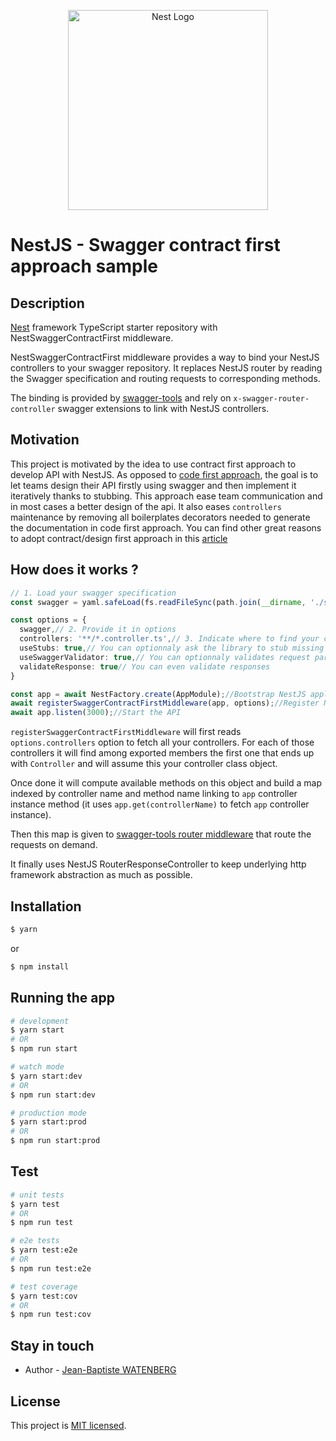 <p align="center">
  <a href="http://nestjs.com/" target="blank"><img src="https://nestjs.com/img/logo_text.svg" width="320" alt="Nest Logo" /></a>
</p>
  
# NestJS - Swagger contract first approach sample

## Description

[Nest](https://github.com/nestjs/nest) framework TypeScript starter repository with NestSwaggerContractFirst middleware.

NestSwaggerContractFirst middleware provides a way to bind your NestJS controllers to your swagger repository. It replaces NestJS 
router by reading the Swagger specification and routing requests to corresponding methods.

The binding is provided by [swagger-tools](https://github.com/apigee-127/swagger-tools) and rely on `x-swagger-router-controller` 
swagger extensions to link with NestJS controllers.

## Motivation

This project is motivated by the idea to use contract first approach to develop API with NestJS.
As opposed to [code first approach](https://docs.nestjs.com/recipes/swagger), the goal is to let teams design their API firstly using 
swagger and then implement it iteratively thanks to stubbing. This approach ease team communication and in most cases a better design
 of the api. It also eases `controllers` maintenance by removing all boilerplates decorators needed to generate the documentation in
  code first approach. You can find other great reasons to adopt contract/design first approach in this [article](https://swagger.io/blog/api-design/design-first-or-code-first-api-development/)

## How does it works ?

```typescript
// 1. Load your swagger specification
const swagger = yaml.safeLoad(fs.readFileSync(path.join(__dirname, './swagger/swagger.yaml'), 'utf8'));

const options = {
  swagger,// 2. Provide it in options
  controllers: '**/*.controller.ts',// 3. Indicate where to find your controller classes
  useStubs: true,// You can optionnaly ask the library to stub missing controllers (usefull if some routes defined in your swagger specification are not yet implemented)
  useSwaggerValidator: true,// You can optionnaly validates request parameters against specification to handle bad request with ease
  validateResponse: true// You can even validate responses 
}

const app = await NestFactory.create(AppModule);//Bootstrap NestJS application
await registerSwaggerContractFirstMiddleware(app, options);//Register NestSwaggerContractFirst middlewares
await app.listen(3000);//Start the API
```

`registerSwaggerContractFirstMiddleware` will first reads `options.controllers` option to fetch all your controllers.
For each of those controllers it will find among exported members the first one that ends up with `Controller` and will assume this your controller class object.

Once done it will compute available methods on this object and build a map indexed by controller name and method name linking to `app` controller instance method (it uses `app.get(controllerName)` to fetch `app` controller instance).

Then this map is given to [swagger-tools router middleware](https://github.com/apigee-127/swagger-tools) that route the requests on demand.

It finally uses NestJS RouterResponseController to keep underlying http framework abstraction as much as possible.

## Installation


```bash
$ yarn
```

or 

```bash
$ npm install
```

## Running the app

```bash
# development
$ yarn start
# OR
$ npm run start

# watch mode
$ yarn start:dev
# OR
$ npm run start:dev

# production mode
$ yarn start:prod
# OR
$ npm run start:prod
```

## Test

```bash
# unit tests
$ yarn test
# OR
$ npm run test

# e2e tests
$ yarn test:e2e
# OR
$ npm run test:e2e

# test coverage
$ yarn test:cov
# OR
$ npm run test:cov
```

## Stay in touch

- Author - [Jean-Baptiste WATENBERG](https://twitter.com/JBWatenberg)

## License

  This project is [MIT licensed](LICENSE).
